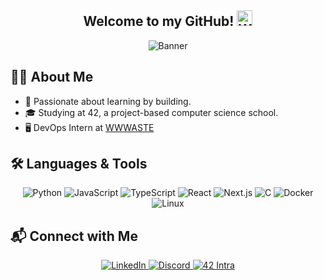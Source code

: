<h2 align="center">Welcome to my GitHub! <img src="https://raw.githubusercontent.com/Tarikul-Islam-Anik/Animated-Fluent-Emojis/master/Emojis/Hand%20gestures/Waving%20Hand.png" alt="Waving Hand" width="25" height="25" /></h2>

<p align="center">
  <img src="https://github.com/user-attachments/assets/978ca02b-999e-492b-b9ae-f3491de4c84e" alt="Banner">
</p>

## 👨‍💻 About Me


- 🚀 Passionate about learning by building.
- 🎓 Studying at 42, a project-based computer science school.
- 🖥️ DevOps Intern at [WWWASTE](https://wwwaste.io/)


## 🛠️ Languages & Tools  

<p align="center">
  <img src="https://img.shields.io/badge/Python-3776AB?style=for-the-badge&logo=python&logoColor=white" alt="Python"/>
  <img src="https://img.shields.io/badge/JavaScript-F7DF1E?style=for-the-badge&logo=javascript&logoColor=black" alt="JavaScript"/>
  <img src="https://img.shields.io/badge/TypeScript-3178C6?style=for-the-badge&logo=typescript&logoColor=white" alt="TypeScript"/>
  <img src="https://img.shields.io/badge/React-20232A?style=for-the-badge&logo=react&logoColor=61DAFB" alt="React"/>
  <img src="https://img.shields.io/badge/Next.js-000000?style=for-the-badge&logo=nextdotjs&logoColor=white" alt="Next.js"/>
  <img src="https://img.shields.io/badge/C-00599C?style=for-the-badge&logo=c&logoColor=white" alt="C"/>
  <img src="https://img.shields.io/badge/Docker-2496ED?style=for-the-badge&logo=docker&logoColor=white" alt="Docker"/>
  <img src="https://img.shields.io/badge/Linux-FCC624?style=for-the-badge&logo=linux&logoColor=black" alt="Linux"/>
</p>

## 📬 Connect with Me  

<p align="center">
  <a href="https://www.linkedin.com/in/kian-quetat-riou-178b7b210/">
    <img src="https://img.shields.io/badge/LinkedIn-0A66C2?style=for-the-badge&logo=linkedin&logoColor=white" alt="LinkedIn">
  </a>
  <a href="https://discord.com/users/708263191460839484">
    <img src="https://img.shields.io/badge/Discord-5865F2?style=for-the-badge&logo=discord&logoColor=white" alt="Discord">
  </a>
  <a href="https://profile.intra.42.fr/users/kquetat-">
    <img src="https://img.shields.io/badge/42%20Intra-000000?style=for-the-badge&logo=42&logoColor=white" alt="42 Intra">
  </a>
</p>
